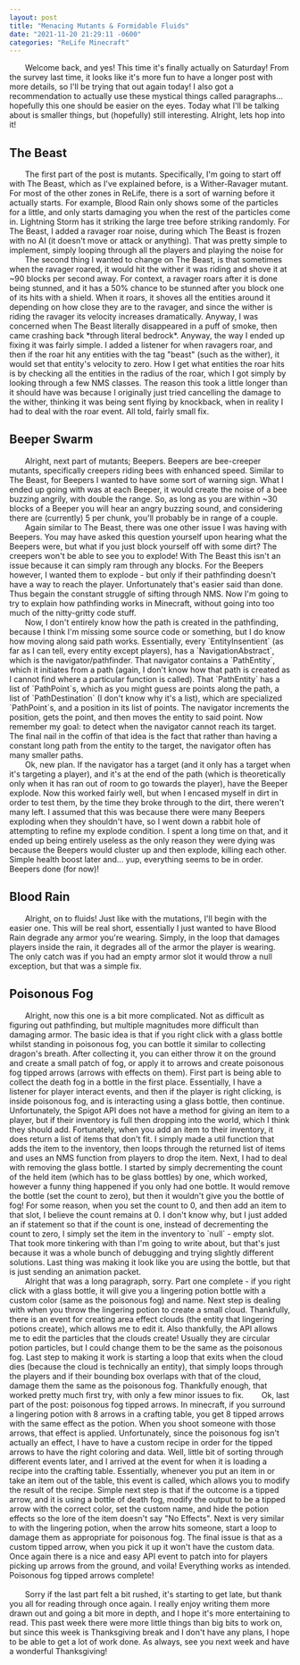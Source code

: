 ```yaml
---
layout: post
title: "Menacing Mutants & Formidable Fluids"
date: "2021-11-20 21:29:11 -0600"
categories: "ReLife Minecraft"
---
```


&emsp;&emsp;Welcome back, and yes! This time it's finally actually on Saturday! From the survey last time, it looks like it's more fun to have a longer post with more details, so I'll be trying that out again today! I also got a recommendation to actually use these mystical things called paragraphs... hopefully this one should be easier on the eyes. Today what I'll be talking about is smaller things, but (hopefully) still interesting. Alright, lets hop into it!
<h2>The Beast</h2>
&emsp;&emsp;The first part of the post is mutants. Specifically, I'm going to start off with The Beast, which as I've explained before, is a Wither-Ravager mutant. For most of the other zones in ReLife, there is a sort of warning before it actually starts. For example, Blood Rain only shows some of the particles for a little, and only starts damaging you when the rest of the particles come in. Lightning Storm has it striking the large tree before striking randomly. For The Beast, I added a ravager roar noise, during which The Beast is frozen with no AI (it doesn't move or attack or anything). That was pretty simple to implement, simply looping through all the players and playing the noise for<br>
&emsp;&emsp;The second thing I wanted to change on The Beast, is that sometimes when the ravager roared, it would hit the wither it was riding and shove it at ~90 blocks per second away. For context, a ravager roars after it is done being stunned, and it has a 50% chance to be stunned after you block one of its hits with a shield. When it roars, it shoves all the entities around it depending on how close they are to the ravager, and since the wither is riding the ravager its velocity increases dramatically. Anyway, I was concerned when The Beast literally disappeared in a puff of smoke, then came crashing back *through literal bedrock*. Anyway, the way I ended up fixing it was fairly simple. I added a listener for when ravagers roar, and then if the roar hit any entities with the tag "beast" (such as the wither), it would set that entity's velocity to zero. How I get what entities the roar hits is by checking all the entities in the radius of the roar, which I got simply by looking through a few NMS classes. The reason this took a little longer than it should have was because I originally just tried cancelling the damage to the wither, thinking it was being sent flying by knockback, when in reality I had to deal with the roar event. All told, fairly small fix.
<br>
<h2>Beeper Swarm</h2>
&emsp;&emsp;Alright, next part of mutants; Beepers. Beepers are bee-creeper mutants, specifically creepers riding bees with enhanced speed. Similar to The Beast, for Beepers I wanted to have some sort of warning sign. What I ended up going with was at each Beeper, it would create the noise of a bee buzzing angrily, with double the range. So, as long as you are within ~30 blocks of a Beeper you will hear an angry buzzing sound, and considering there are (currently) 5 per chunk, you'll probably be in range of a couple.<br>
&emsp;&emsp;Again similar to The Beast, there was one other issue I was having with Beepers. You may have asked this question yourself upon hearing what the Beepers were, but what if you just block yourself off with some dirt? The creepers won't be able to see you to explode! With The Beast this isn't an issue because it can simply ram through any blocks. For the Beepers however, I wanted them to explode - but only if their pathfinding doesn't have a way to reach the player. Unfortunately that's easier said than done. Thus begain the constant struggle of sifting through NMS. Now I'm going to try to explain how pathfinding works in Minecraft, without going into too much of the nitty-gritty code stuff.<br>
&emsp;&emsp;Now, I don't entirely know how the path is created in the pathfinding, because I think I'm missing some source code or something, but I do know how moving along said path works. Essentially, every `EntityInsentient` (as far as I can tell, every entity except players), has a `NavigationAbstract`, which is the navigator/pathfinder. That navigator contains a `PathEntity`, which it initiates from a path (again, I don't know how that path is created as I cannot find where a particular function is called). That `PathEntity` has a list of `PathPoint`s, which as you might guess are points along the path, a list of `PathDestination` (I don't know why it's a list), which are specialized `PathPoint`s, and a position in its list of points. The navigator increments the position, gets the point, and then moves the entity to said point. Now remember my goal: to detect when the navigator cannot reach its target. The final nail in the coffin of that idea is the fact that rather than having a constant long path from the entity to the target, the navigator often has many smaller paths.<br>
&emsp;&emsp;Ok, new plan. If the navigator has a target (and it only has a target when it's targeting a player), and it's at the end of the path (which is theoretically only when it has ran out of room to go towards the player), have the Beeper explode. Now this worked fairly well, but when I encased myself in dirt in order to test them, by the time they broke through to the dirt, there weren't many left. I assumed that this was because there were many Beepers exploding when they shouldn't have, so I went down a rabbit hole of attempting to refine my explode condition. I spent a long time on that, and it ended up being entirely useless as the only reason they were dying was because the Beepers would cluster up and then explode, killing each other. Simple health boost later and... yup, everything seems to be in order. Beepers done (for now)!
<br>
<h2>Blood Rain</h2>
&emsp;&emsp;Alright, on to fluids! Just like with the mutations, I'll begin with the easier one. This will be real short, essentially I just wanted to have Blood Rain degrade any armor you're wearing. Simply, in the loop that damages players inside the rain, it degrades all of the armor the player is wearing. The only catch was if you had an empty armor slot it would throw a null exception, but that was a simple fix.
<br>
<h2>Poisonous Fog</h2>
&emsp;&emsp;Alright, now this one is a bit more complicated. Not as difficult as figuring out pathfinding, but multiple magnitudes more difficult than damaging armor. The basic idea is that if you right click with a glass bottle whilst standing in poisonous fog, you can bottle it similar to collecting dragon's breath. After collecting it, you can either throw it on the ground and create a small patch of fog, or apply it to arrows and create poisonous fog tipped arrows (arrows with effects on them). First part is being able to collect the death fog in a bottle in the first place. Essentially, I have a listener for player interact events, and then if the player is right clicking, is inside poisonous fog, and is interacting using a glass bottle, then continue. Unfortunately, the Spigot API does not have a method for giving an item to a player, but if their inventory is full then dropping into the world, which I think they should add. Fortunately, when you add an item to their inventory, it does return a list of items that don't fit. I simply made a util function that adds the item to the inventory, then loops through the returned list of items and uses an NMS function from players to drop the item. Next, I had to deal with removing the glass bottle. I started by simply decrementing the count of the held item (which has to be glass bottles) by one, which worked, however a funny thing happened if you only had one bottle. It would remove the bottle (set the count to zero), but then it wouldn't give you the bottle of fog! For some reason, when you set the count to 0, and then add an item to that slot, I believe the count remains at 0. I don't know why, but I just added an if statement so that if the count is one, instead of decrementing the count to zero, I simply set the item in the inventory to `null` - empty slot. That took more tinkering with than I'm going to write about, but that's just because it was a whole bunch of debugging and trying slightly different solutions. Last thing was making it look like you are using the bottle, but that is just sending an animation packet.<br>
&emsp;&emsp;Alright that was a long paragraph, sorry. Part one complete - if you right click with a glass bottle, it will give you a lingering potion bottle with a custom color (same as the poisonous fog) and name. Next step is dealing with when you throw the lingering potion to create a small cloud. Thankfully, there is an event for creating area effect clouds (the entity that lingering potions create), which allows me to edit it. Also thankfully, the API allows me to edit the particles that the clouds create! Usually they are circular potion particles, but I could change them to be the same as the poisonous fog. Last step to making it work is starting a loop that exits when the cloud dies (because the cloud is technically an entity), that simply loops through the players and if their bounding box overlaps with that of the cloud, damage them the same as the poisonous fog. Thankfully enough, that worked pretty much first try, with only a few minor issues to fix.
&emsp;&emsp;Ok, last part of the post: poisonous fog tipped arrows. In minecraft, if you surround a lingering potion with 8 arrows in a crafting table, you get 8 tipped arrows with the same effect as the potion. When you shoot someone with those arrows, that effect is applied. Unfortunately, since the poisonous fog isn't actually an effect, I have to have a custom recipe in order for the tipped arrows to have the right coloring and data. Well, little bit of sorting through different events later, and I arrived at the event for when it is loading a recipe into the crafting table. Essentially, whenever you put an item in or take an item out of the table, this event is called, which allows you to modify the result of the recipe. Simple next step is that if the outcome is a tipped arrow, and it is using a bottle of death fog, modify the output to be a tipped arrow with the correct color, set the custom name, and hide the potion effects so the lore of the item doesn't say "No Effects". Next is very similar to with the lingering potion, when the arrow hits someone, start a loop to damage them as appropriate for poisonous fog. The final issue is that as a custom tipped arrow, when you pick it up it won't have the custom data. Once again there is a nice and easy API event to patch into for players picking up arrows from the ground, and voila! Everything works as intended. Poisonous fog tipped arrows complete!<br>
<br>
&emsp;&emsp;Sorry if the last part felt a bit rushed, it's starting to get late, but thank you all for reading through once again. I really enjoy writing them more drawn out and going a bit more in depth, and I hope it's more entertaining to read. This past week there were more little things than big bits to work on, but since this week is Thanksgiving break and I don't have any plans, I hope to be able to get a lot of work done. As always, see you next week and have a wonderful Thanksgiving!

